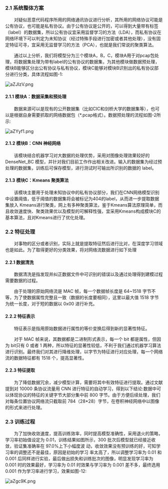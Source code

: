 ### 2.1 系统整体方案

&ensp;&ensp;&ensp;&ensp;对疑似恶意代码程序所用的网络通讯协议进行分析，其所用的网络协议可能是公有协议，也可能是私有协议。由于公有协议是公开的，可以得到大量带有标签（label）的数据集，所以公有协议宜采用监督学习的方法（LDA），而私有协议在网络环境下可以判定为未知协议（经过特殊手段进行加密或者其他处理），没有固定特征可寻，宜采用无监督学习的方法（PCA），也就是我们常说的聚类算法。

&ensp;&ensp;&ensp;&ensp;通过以上分析，我们将模型分为三个模块A，B，C，模块A用于对pcap包处理，将数据集处理为带有label的公有协议的数据集，为其他模块做数据预处理，模块B能够区分出公有协议与私有协议，模块C能够对模块B识别出的私有协议部分进行分类，具体流程如图-1:

![aZJIzV.png](https://s1.ax1x.com/2020/07/29/aZJIzV.png)

#### 2.1.1 模块A：数据采集和预处理

&ensp;&ensp;&ensp;&ensp;数据来源可以是现有的公开数据集（比如CIC和剑桥大学的数据集等），也可以是根据自身需要抓取的网络数据包（*.pcap格式）。数据预处理的流程如图-2所示:

![aZYyf1.png](https://s1.ax1x.com/2020/07/29/aZYyf1.png)

#### 2.1.2 模块B：CNN 神经网络

&ensp;&ensp;&ensp;&ensp;该模块结合机器学习对大数据的处理优势，采用对图像处理效果较好的
DenseNet_BC 模型，并针对我们目前工作作出相关改进。输入的数据集为经过预处理的数据集，训练后可保存模型，进行测试时可输出所识别的数据的 label。

#### 2.1.3 模块C：Kmeans 聚类算法

&ensp;&ensp;&ensp;&ensp;该模块主要用于处理未知协议中的私有协议部分，我们在CNN网络模型识别中设置阈值，低于阈值的数据集将会被标记为404的label，从而进一步提取数据集放入
Kmeans进行聚类，网上有多种聚类算法，鉴于Kmeans算法原理简单，而且收敛速度快、聚类效果优以及模型的可解释性强，宜采用Kmeans构成模块C的基本算法，且对Kmeans进行了优化处理。

### 2.2 特征处理

&ensp;&ensp;&ensp;&ensp;对事物的区分或者识别，实际上就是提取特征然后进行比对，在深度学习领域也是如此。为了取得更好的分类效果，将对网络流数据进行如下处理

#### 2.2.1 数据清洗

&ensp;&ensp;&ensp;&ensp;数据清洗是指发现并纠正数据文件中可识别的错误以及通过处理得到建模过程需要数据的过程。

&ensp;&ensp;&ensp;&ensp;由于处理的原始网络流是 MAC 帧，每一个数据帧长度是 64~1518 字节不等，为了使数据属性完整且一致（数据的长度要相同），这里以最大值 1518 字节为统一长度，对于短的数据以 0x00 进行补充。

#### 2.2.2 特征表示

&ensp;&ensp;&ensp;&ensp;特征表示是指用原始数据进行属性的等价变换后得到新的显著性特征。

&ensp;&ensp;&ensp;&ensp;对于 MAC 帧来说，其数据都是二进制形式表示，每一个 bit 都是属性，但因为 bit只有 0 或者 1 两种，所以特征的显著性较低，不利于我们通过机器学习算法进行识别。最终我们对其进行降维处理，以字节为特征进行对应处理，每一个网络流的数据特征都有 1518 个，提高显著性。

#### 2.2.3 特征提取

&ensp;&ensp;&ensp;&ensp;为了降低数据冗余，减少模型计算，需要将其中有效特征进行提取。通过文献提到对 10000 条协议流量用 CNN 进行特征的自动学习，得到以下结论:数据中可以体现协议的特征的关键字节大部分集中前 800 字节。由于方便后续处理，我们对每条位置协议网络流只截取前 784（28*28）字节，在卷积神经网络中以图像的形式来进行处理。

### 2.3 训练过程

&ensp;&ensp;&ensp;&ensp;为了加快收敛速度，提高训练效率，同时提高模型准确性，采用退火的策略， 学习率初始值设定为 0.01，训练结果如图所示，300 批次后模型就已经接近收敛，验证集准确率在 97.0%上下小幅度波 动，收敛效果没有预训练的好，可知学习率的调整还不是最佳，原因是初始的学习 率太高了，所以调整学习率为 0.01 和 0.001 后同样进行实验，最后做出损失和训练批次的图像，明显发现学习率为 0.001 时的效果最好，学习率为 0.01 时效果与学习率为 0.001 差不多，最终选用 0.001 作为学习率进行学习，效果如图-12:

![aZgc9K.png](https://s1.ax1x.com/2020/07/29/aZgc9K.png)
